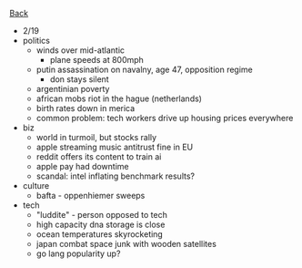 [Back](./index.md)

- 2/19
- politics
  - winds over mid-atlantic
    - plane speeds at 800mph
  - putin assassination on navalny, age 47, opposition regime
    - don stays silent
  - argentinian poverty
  - african mobs riot in the hague (netherlands)
  - birth rates down in merica
  - common problem: tech workers drive up housing prices everywhere
- biz
  - world in turmoil, but stocks rally
  - apple streaming music antitrust fine in EU
  - reddit offers its content to train ai
  - apple pay had downtime
  - scandal: intel inflating benchmark results?
- culture
  - bafta - oppenhiemer sweeps
- tech
  - "luddite" - person opposed to tech
  - high capacity dna storage is close
  - ocean temperatures skyrocketing
  - japan combat space junk with wooden satellites
  - go lang popularity up?